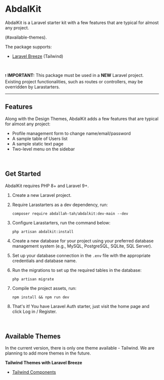 # AbdalKit

AbdalKit is a Laravel starter kit with a few features that are typical for almost any project.

(#available-themes).

The package supports:

- [Laravel Breeze](https://github.com/laravel/breeze) (Tailwind)

<br/>

` ❗ ` **IMPORTANT:**  This package must be used in a **NEW** Laravel project. Existing project functionalities, such as routes or controllers, may be overridden by Larastarters.

---

## Features

Along with the Design Themes, AbdalKit adds a few features that are typical for almost any project:

- Profile management form to change name/email/password
- A sample table of Users list
- A sample static text page
- Two-level menu on the sidebar

<br/>

## Get Started

AbdalKit requires PHP 8+ and Laravel 9+.

1. Create a new Laravel project.

2. Require Larastarters as a dev dependency, run:

    ```shell
    composer require abdallah-tah/abdalkit:dev-main --dev
    ```

3. Configure Larastarters, run the command below:

    ```shell
    php artisan abdalkit:install
    ```

4. Create a new database for your project using your preferred database management system (e.g., MySQL, PostgreSQL, SQLite, SQL Server).

5. Set up your database connection in the `.env` file with the appropriate credentials and database name.

6. Run the migrations to set up the required tables in the database:

    ```shell
    php artisan migrate
    ```

7. Compile the project assets, run:

    ```shell
    npm install && npm run dev
    ```

8. That's it! You have Laravel Auth starter, just visit the home page and click Log in / Register.

<br/>

## Available Themes

In the current version, there is only one theme available - Tailwind. We are planning to add more themes in the future.

**Tailwind Themes with Laravel Breeze**

- [Tailwind Components](https://github.com/tailwindcomponents/dashboard)
